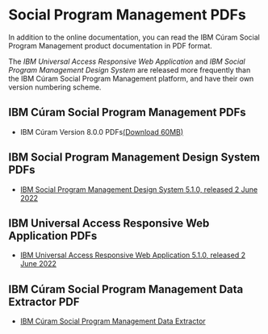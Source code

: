 # Social Program Management PDFs

In addition to the online documentation, you can read the IBM Cúram Social Program Management product documentation in PDF format.

The _IBM Universal Access Responsive Web Application_ and _IBM Social Program Management Design System_ are released more frequently than the IBM Cúram Social Program Management platform, and have their own version numbering scheme.

<!-- **Note:** If the following links don't work in Google Chrome, try another browser, such as Mozilla Firefox.-->

## IBM Cúram Social Program Management PDFs

* IBM Cúram Version 8.0.0 PDFs[(Download 60MB)](http://public.dhe.ibm.com/software/solutions/curam/8.0.0/IBM_Curam_Social_Program_Management_800_PDFs.zip)

## IBM Social Program Management Design System PDFs

* [IBM Social Program Management Design System 5.1.0, released 2 June 2022](https://www.ibm.com/docs/en/SS8S5A/pdf/SPM_DesignSystem_5_1_0.pdf)

## IBM Universal Access Responsive Web Application PDFs

* [IBM Universal Access Responsive Web Application 5.1.0, released 2 June 2022](https://www.ibm.com/docs/en/SS8S5A/pdf/UniversalAccess_5_1_0.pdf)

## IBM Cúram Social Program Management Data Extractor PDF

* [IBM Cúram Social Program Management Data Extractor](http://public.dhe.ibm.com/software/solutions/curam/7.0.7/Data_Extractor_PDF.pdf)
